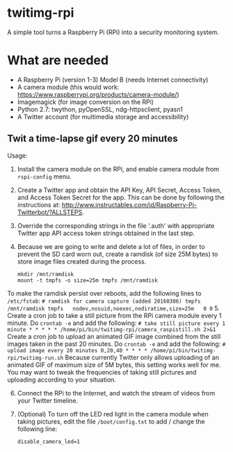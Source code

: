# twitimg-rpi
A simple tool turns a Raspberry Pi (RPi) into a security monitoring system.

# What are needed
- A Raspberry Pi (version 1-3) Model B (needs Internet connectivity)
- A camera module (this would work: https://www.raspberrypi.org/products/camera-module/)
- Imagemagick (for image conversion on the RPi)
- Python 2.7: twython, pyOpenSSL, ndg-httpsclient, pyasn1
- A Twitter account (for multimedia storage and accessibility)

## Twit a time-lapse gif every 20 minutes

Usage:

1. Install the camera module on the RPi, and enable camera module from `rspi-config` menu.

2. Create a Twitter app and obtain the API Key, API Secret, Access Token, and Access Token Secret for the app. This can be done by following the instructions at: http://www.instructables.com/id/Raspberry-Pi-Twitterbot/?ALLSTEPS.

3. Override the corresponding strings in the file '.auth' with appropriate Twitter app API access token strings obtained in the last step.

4. Because we are going to write and delete a lot of files, in order to prevent the SD card worn out, create a ramdisk (of size 25M bytes) to store image files created during the process.
    ```
    mkdir /mnt/ramdisk
    mount -t tmpfs -o size=25m tmpfs /mnt/ramdisk
    ```
  To make the ramdisk persist over reboots, add the following lines to `/etc/fstab`:
    ```
    # ramdisk for camera capture (added 20160306)
    tmpfs       /mnt/ramdisk tmpfs   nodev,nosuid,noexec,nodiratime,size=25m   0 0
    ``` 
5. Create a cron job to take a still picture from the RPi camera module every 1 minute. Do `crontab -e` and add the following:
    ```
    # take still picture every 1 minute
    * * * * * /home/pi/bin/twitimg-rpi/camera_raspistill.sh 2>&1
    ```
  Create a cron job to upload an animated GIF image combined from the still images taken in the past 20 minutes. Do `crontab -e` and add the following:
    ```
    # upload image every 20 minutes
    0,20,40 * * * * /home/pi/bin/twitimg-rpi/twitimg-run.sh
    ```
  Because currently Twitter only allows uploading of an animated GIF of maximum size of 5M bytes, this setting works well for me. You may want to tweak the frequencies of taking still pictures and uploading according to your situation.

6. Connect the RPi to the Internet, and watch the stream of videos from your Twitter timeline.

7. (Optional) To turn off the LED red light in the camera module when taking pictures, edit the file `/boot/config.txt` to add / change the following line:
    ```
    disable_camera_led=1
    ```

